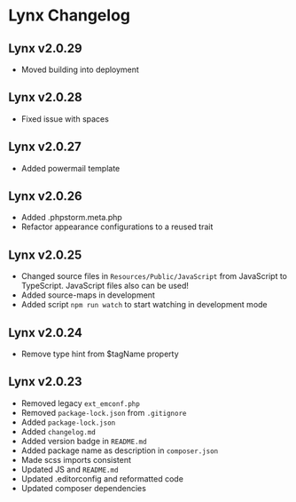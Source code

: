# Lynx Changelog

## Lynx v2.0.29

- Moved building into deployment

## Lynx v2.0.28

- Fixed issue with spaces

## Lynx v2.0.27

- Added powermail template

## Lynx v2.0.26

- Added .phpstorm.meta.php
- Refactor appearance configurations to a reused trait

## Lynx v2.0.25

- Changed source files in `Resources/Public/JavaScript` from JavaScript to TypeScript. JavaScript files also can be used!
- Added source-maps in development
- Added script `npm run watch` to start watching in development mode

## Lynx v2.0.24

- Remove type hint from $tagName property

## Lynx v2.0.23

- Removed legacy `ext_emconf.php`
- Removed `package-lock.json` from `.gitignore`
- Added `package-lock.json`
- Added `changelog.md`
- Added version badge in `README.md`
- Added package name as description in `composer.json`
- Made scss imports consistent
- Updated JS and `README.md`
- Updated .editorconfig and reformatted code
- Updated composer dependencies
